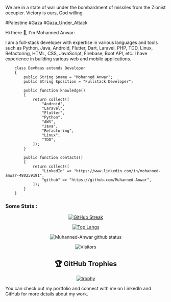 We are in a state of war under the bombardment of missiles from the Zionist occupier. Victory is ours, 
God willing.

#Palestine 
#Gaza
#Gaza_Under_Attack

Hi there 👋, I'm Mohanned Anwar:

I am a full-stack developer with expertise in various languages and tools such as Python, Java, Android, Flutter, Dart, Laravel, PHP, TDD, Linux, Refactoring, HTML, CSS, JavaScript, Firebase, Boot API, etc. I have experience in building various web and mobile applications.

```
    class DevMaas extends Developer
    {
        public String $name = "Mohanned Anwar";
        public String $position = "Fullstack Developer";
    
        public function knowledge()
        {
            return collect([
                "Android",
                "Laravel",
                "Flutter",
                "Python",
                "AWS",
                "Java",
                "Refactoring",
                "Linux",
                "TDD",
            ]);
        }

        public function contacts()
        {
            return collect([
                "LinkedIn" => "https://www.linkedin.com/in/mohanned-anwar-480259191",
                "github" => "https://github.com/Muhanned-Anwar",
            ]);
        }
    }
```


### Some Stats :

<div align="center">

[![GitHub Streak](https://github-readme-streak-stats.herokuapp.com/?user=Muhanned-Anwar&theme=dark&background=000000)](https://github.com/Muhanned-Anwar)

[![Top Langs](https://github-readme-stats.vercel.app/api/top-langs/?username=Muhanned-Anwar&layout=compact&theme=vision-friendly-dark)](https://github.com/Muhanned-Anwar)

![Muhanned-Anwar github status](https://github-readme-stats.vercel.app/api?username=Muhanned-Anwar&layout=compact&theme=vision-friendly-dark)

![Visitors](https://visitor-badge.laobi.icu/badge?page_id=Muhanned-Anwar.Muhanned-Anwar)

## 🏆 GitHub Trophies

[![trophy](https://github-profile-trophy.vercel.app/?username=Muhanned-Anwar&rank=SECRET,SSS,SS,S,AAA,AA,A&theme=vision-friendly-dark&column=6)](https://github.com/Muhanned-Anwar)

</div>


You can check out my portfolio and connect with me on LinkedIn and GitHub for more details about my work.

